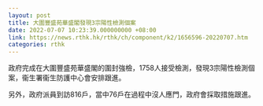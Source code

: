 ```yaml
---
layout: post
title: 大圍豐盛苑華盛閣發現3宗陽性檢測個案
date: 2022-07-07 10:23:39.000000000 +08:00
link: https://news.rthk.hk/rthk/ch/component/k2/1656596-20220707.htm
categories: rthk
---
```


政府完成在大圍豐盛苑華盛閣的圍封強檢，1758人接受檢測，發現3宗陽性檢測個案，衞生署衞生防護中心會安排跟進。

另外，政府派員到訪816戶，當中76戶在過程中沒人應門，政府會採取措施跟進。
